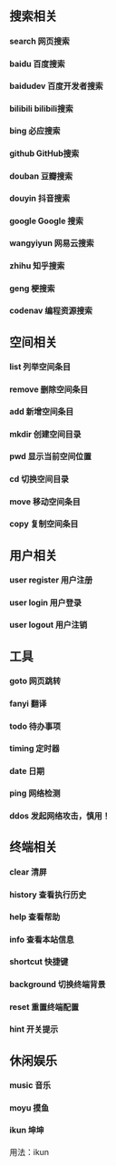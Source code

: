 
## 搜索相关

#### search 网页搜索
#### baidu 百度搜索
#### baidudev 百度开发者搜索
#### bilibili bilibili搜索
#### bing 必应搜索
#### github GitHub搜索
#### douban 豆瓣搜索
#### douyin 抖音搜索
#### google Google 搜索
#### wangyiyun 网易云搜索
#### zhihu 知乎搜索
#### geng 梗搜索
#### codenav 编程资源搜索

## 空间相关

#### list 列举空间条目
#### remove 删除空间条目
#### add 新增空间条目
#### mkdir 创建空间目录
#### pwd 显示当前空间位置
#### cd 切换空间目录
#### move 移动空间条目
#### copy 复制空间条目

## 用户相关

#### user register 用户注册
#### user login 用户登录
#### user logout 用户注销

## 工具

#### goto 网页跳转
#### fanyi 翻译
#### todo 待办事项
#### timing 定时器
#### date 日期
#### ping 网络检测
#### ddos 发起网络攻击，慎用！

## 终端相关

#### clear 清屏
#### history 查看执行历史
#### help 查看帮助
#### info 查看本站信息
#### shortcut 快捷键
#### background 切换终端背景
#### reset 重置终端配置
#### hint 开关提示

## 休闲娱乐

#### music 音乐
#### moyu 摸鱼
#### ikun 坤坤

用法：ikun

